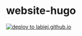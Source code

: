 # website-hugo

[![deploy to labiej.github.io](https://github.com/labiej/website-hugo/actions/workflows/gh-pages.yml/badge.svg)](https://github.com/labiej/website-hugo/actions/workflows/gh-pages.yml)